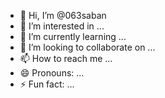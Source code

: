 - 👋 Hi, I’m @063saban
- 👀 I’m interested in ...
- 🌱 I’m currently learning ...
- 💞️ I’m looking to collaborate on ...
- 📫 How to reach me ...
- 😄 Pronouns: ...
- ⚡ Fun fact: ...

<!---
063saban/063saban is a ✨ special ✨ repository because its `README.md` (this file) appears on your GitHub profile.
You can click the Preview link to take a look at your changes.
--->
